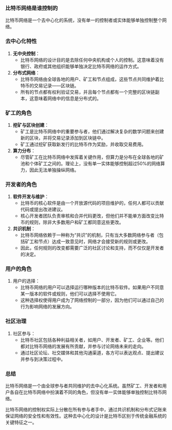 ### 比特币网络是谁控制的

比特币网络是一个去中心化的系统，没有单一的控制者或实体能够单独控制整个网络。

### 去中心化特性

1. **无中央控制**：
    - 比特币网络的设计目的是去除任何中央机构或个人的控制。这意味着没有银行、政府或其他组织能够单独决定比特币网络的运作方式。
2. **分布式网络**：
    - 比特币网络由全球各地的用户、矿工和节点组成，这些节点共同维护着比特币的交易记录——区块链。
    - 所有的节点都有权利验证交易，并且每个节点都有一个完整的区块链副本，这意味着网络中的信息是分布式的。

### 矿工的角色

1. **挖矿与区块创建**：
    - 矿工是比特币网络中的重要参与者，他们通过解决复杂的数学问题来创建新的区块，并将交易记录添加到区块链中。
    - 矿工通过挖矿获取新发行的比特币作为奖励，并收取交易费用。
2. **算力分布**：
    - 尽管矿工在比特币网络中发挥着关键作用，但算力是分布在全球各地的矿池和个体矿工之间的。理论上，没有单一实体能够控制超过50%的网络算力，因此无法单独操纵网络。

### 开发者的角色

1. **软件开发与维护**：
    - 比特币的核心软件是由一个开放源代码的项目维护的，任何人都可以贡献代码或提出改进建议。
    - 核心开发者团队负责审核和合并代码更改，但他们并不能单方面改变比特币的规则，除非大多数用户和矿工都同意这些更改。
2. **共识机制**：
    - 比特币网络依赖于一种称为“共识”的机制，只有当大多数网络参与者（包括矿工和节点）达成一致意见时，网络才会接受新的规则或更改。
    - 因此，任何规则的改变都需要广泛的社区讨论和支持，而不仅仅是开发者的决定。

### 用户的角色

1. 用户的选择：
    - 比特币网络的用户可以选择运行哪种版本的比特币软件。如果用户不同意某一版本的软件或规则，他们可以选择不使用它。
    - 这种选择权使得用户成为了网络控制的一部分，因为他们可以通过自己的行为影响网络的发展方向。

### 社区治理

1. 社区参与：
    - 比特币社区包括各种利益相关者，如用户、开发者、矿工、企业等。他们都对比特币网络的发展有所贡献，并参与讨论网络未来的走向。
    - 通过社区论坛、社交媒体和其他沟通渠道，各方可以表达观点、提出建议并参与到决策过程中。

### 总结

比特币网络是一个由全球参与者共同维护的去中心化系统。虽然矿工、开发者和用户各自在比特币网络中扮演着不同的角色，但没有单一实体能够单独控制比特币网络。

比特币网络的控制权实际上分散在所有参与者手中，通过共识机制和分布式记账来保证网络的安全性和有效性。这种去中心化的设计是比特币区别于传统金融系统的关键特征之一。